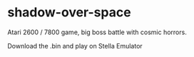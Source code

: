 # shadow-over-space
Atari 2600 / 7800 game, big boss battle with cosmic horrors.

Download the .bin and play on Stella Emulator
